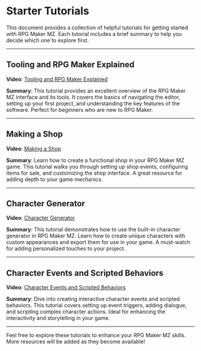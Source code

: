 # Starter Tutorials

This document provides a collection of helpful tutorials for getting started with RPG Maker MZ. Each tutorial includes a brief summary to help you decide which one to explore first.

---

## Tooling and RPG Maker Explained

**Video**: [Tooling and RPG Maker Explained](https://www.youtube.com/watch?v=lyARC4V5dj0)

**Summary**: This tutorial provides an excellent overview of the RPG Maker MZ interface and its tools. It covers the basics of navigating the editor, setting up your first project, and understanding the key features of the software. Perfect for beginners who are new to RPG Maker.

---

## Making a Shop

**Video**: [Making a Shop](https://www.youtube.com/watch?v=HHojrXtpS2g)

**Summary**: Learn how to create a functional shop in your RPG Maker MZ game. This tutorial walks you through setting up shop events, configuring items for sale, and customizing the shop interface. A great resource for adding depth to your game mechanics.

---

## Character Generator

**Video**: [Character Generator](https://www.youtube.com/watch?v=zgPq5Kqr38E)

**Summary**: This tutorial demonstrates how to use the built-in character generator in RPG Maker MZ. Learn how to create unique characters with custom appearances and export them for use in your game. A must-watch for adding personalized touches to your project.

---

## Character Events and Scripted Behaviors

**Video**: [Character Events and Scripted Behaviors](https://www.youtube.com/watch?v=YdPbmQ9zAXg)

**Summary**: Dive into creating interactive character events and scripted behaviors. This tutorial covers setting up event triggers, adding dialogue, and scripting complex character actions. Ideal for enhancing the interactivity and storytelling in your game.

---

Feel free to explore these tutorials to enhance your RPG Maker MZ skills. More resources will be added as they become available!
